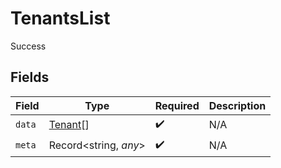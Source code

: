 # TenantsList

Success


## Fields

| Field                                     | Type                                      | Required                                  | Description                               |
| ----------------------------------------- | ----------------------------------------- | ----------------------------------------- | ----------------------------------------- |
| `data`                                    | [Tenant](../../models/shared/tenant.md)[] | :heavy_check_mark:                        | N/A                                       |
| `meta`                                    | Record<string, *any*>                     | :heavy_check_mark:                        | N/A                                       |